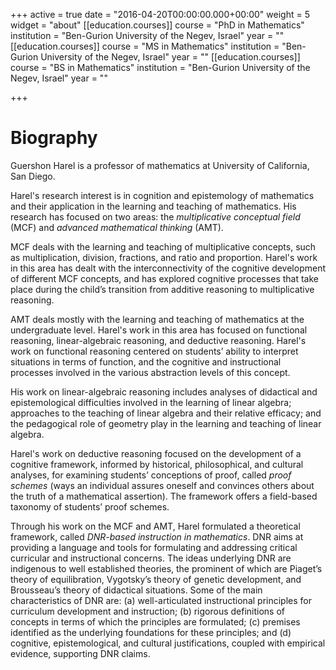 +++
active = true
date = "2016-04-20T00:00:00.000+00:00"
weight = 5
widget = "about"
[[education.courses]]
course = "PhD in Mathematics"
institution = "Ben-Gurion University of the Negev, Israel"
year = ""
[[education.courses]]
course = "MS in Mathematics"
institution = "Ben-Gurion University of the Negev, Israel"
year = ""
[[education.courses]]
course = "BS in Mathematics"
institution = "Ben-Gurion University of the Negev, Israel"
year = ""

+++
# Biography

Guershon Harel is a professor of mathematics at University of California, San Diego.

Harel's research interest is in cognition and epistemology of mathematics and their application in the learning and teaching of mathematics. His research has focused on two areas: the _multiplicative conceptual field_ (MCF) and _advanced mathematical thinking_ (AMT).

MCF deals with the learning and teaching of multiplicative concepts, such as multiplication, division, fractions, and ratio and proportion. Harel's work in this area has dealt with the interconnectivity of the cognitive development of different MCF concepts, and has explored cognitive processes that take place during the child’s transition from additive reasoning to multiplicative reasoning.

AMT deals mostly with the learning and teaching of mathematics at the undergraduate level. Harel's work in this area has focused on functional reasoning, linear-algebraic reasoning, and deductive reasoning. Harel's work on functional reasoning centered on students’ ability to interpret situations in terms of function, and the cognitive and instructional processes involved in the various abstraction levels of this concept. 

His work on linear-algebraic reasoning includes analyses of didactical and epistemological difficulties involved in the learning of linear algebra; approaches to the teaching of linear algebra and their relative efficacy; and the pedagogical role of geometry play in the learning and teaching of linear algebra. 

Harel's work on deductive reasoning focused on the development of a cognitive framework, informed by historical, philosophical, and cultural analyses, for examining students’ conceptions of proof, called _proof schemes_ (ways an individual assures oneself and convinces others about the truth of a mathematical assertion). The framework offers a field-based taxonomy of students’ proof schemes.

Through his work on the MCF and AMT, Harel formulated a theoretical framework, called _DNR-based instruction in mathematics_. DNR aims at providing a language and tools for formulating and addressing critical curricular and instructional concerns. The ideas underlying DNR are indigenous to well established theories, the prominent of which are Piaget’s theory of equilibration, Vygotsky’s theory of genetic development, and Brousseau’s theory of didactical situations. Some of the main characteristics of DNR are: (a) well-articulated instructional principles for curriculum development and instruction; (b) rigorous definitions of concepts in terms of which the principles are formulated; (c) premises identified as the underlying foundations for these principles; and (d) cognitive, epistemological, and cultural justifications, coupled with empirical evidence, supporting DNR claims.